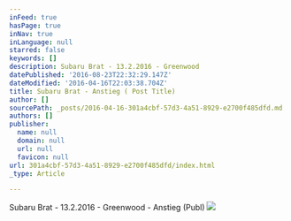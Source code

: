 ```yaml
---
inFeed: true
hasPage: true
inNav: true
inLanguage: null
starred: false
keywords: []
description: Subaru Brat - 13.2.2016 - Greenwood
datePublished: '2016-08-23T22:32:29.147Z'
dateModified: '2016-04-16T22:03:38.704Z'
title: Subaru Brat - Anstieg ( Post Title)
author: []
sourcePath: _posts/2016-04-16-301a4cbf-57d3-4a51-8929-e2700f485dfd.md
authors: []
publisher:
  name: null
  domain: null
  url: null
  favicon: null
url: 301a4cbf-57d3-4a51-8929-e2700f485dfd/index.html
_type: Article

---
```

Subaru Brat - 13.2.2016 - Greenwood - Anstieg (Publ)
![](https://the-grid-user-content.s3-us-west-2.amazonaws.com/dab038a3-827d-4247-97cb-84a41962fcef.jpg)